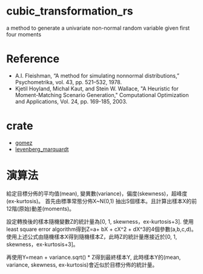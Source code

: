 # cubic_transformation_rs
 a method to generate a univariate non-normal random variable given first four moments

# Reference

* A.I. Fleishman, “A method for simulating nonnormal distributions,” Psychometrika, vol. 43, pp. 521–532, 1978.
* Kjetil Hoyland, Michal Kaut, and Stein W. Wallace, "A Heuristic for Moment-Matching Scenario Generation," Computational Optimization and Applications, Vol. 24, pp. 169-185, 2003.

# crate

* [gomez](https://docs.rs/gomez/latest/gomez/index.html)
* [levenberg_marquardt](https://docs.rs/levenberg-marquardt/latest/levenberg_marquardt/)

# 演算法

給定目標分佈的平均值(mean), 變異數(variance)，偏度(skewness)，超峰度(ex-kurtosis)。
首先由標準常態分佈X~N(0,1) 抽出S個樣本。且計算出樣本X的前12階(原始)動差(moments)。

設定轉換後的樣本隨機變數Z的統計量為[0, 1, skewness，ex-kurtosis+3].
使用least square error algorithm得到Z=a+ bX + cX^2 + dX^3的4個參數(a,b,c,d)。
使用上述公式由隨機樣本X得到隨機樣本Z，此時Z的統計量應接近於[0, 1, skewness，ex-kurtosis+3]。

再使用Y=mean + variance.sqrt() * Z得到最終樣本Y, 此時樣本Y的(mean, variance, skewness, ex-kurtosis)會近似於目標分佈的統計量。
